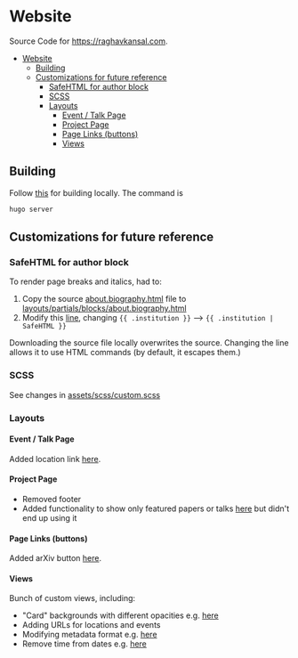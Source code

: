# Website

Source Code for https://raghavkansal.com.

- [Website](#website)
  - [Building](#building)
  - [Customizations for future reference](#customizations-for-future-reference)
    - [SafeHTML for author block](#safehtml-for-author-block)
    - [SCSS](#scss)
    - [Layouts](#layouts)
      - [Event / Talk Page](#event--talk-page)
      - [Project Page](#project-page)
      - [Page Links (buttons)](#page-links-buttons)
      - [Views](#views)


## Building

Follow [this](https://bootstrap.hugoblox.com/getting-started/install-hugo-extended/) for building locally. The command is

```bash
hugo server
```


## Customizations for future reference

### SafeHTML for author block

To render page breaks and italics, had to:

1. Copy the source [about.biography.html](https://github.com/wowchemy/wowchemy-hugo-themes/blob/98c928a7671543a44cc86dcdc5308ea3f23dd79a/modules/wowchemy/layouts/partials/blocks/about.biography.html#L124) file to [layouts/partials/blocks/about.biography.html](layouts/partials/blocks/about.biography.html)
2. Modify this [line](https://github.com/wowchemy/wowchemy-hugo-themes/blob/98c928a7671543a44cc86dcdc5308ea3f23dd79a/modules/wowchemy/layouts/partials/blocks/about.biography.html#L124), changing `{{ .institution }}` --> `{{ .institution | SafeHTML }}`

Downloading the source file locally overwrites the source. Changing the line allows it to use HTML commands (by default, it escapes them.)


### SCSS

See changes in [assets/scss/custom.scss](assets/scss/custom.scss)


### Layouts

#### Event / Talk Page

Added location link [here](https://github.com/rkansal47/website/blob/b91fb48fbbfb65b73894ab4e392bf00ed3c352f3/layouts/event/single.html#L54).

#### Project Page

 - Removed footer
 - Added functionality to show only featured papers or talks [here](https://github.com/rkansal47/website/blob/b91fb48fbbfb65b73894ab4e392bf00ed3c352f3/layouts/project/single.html#L29-L31) but didn't end up using it

#### Page Links (buttons)

Added arXiv button [here](https://github.com/rkansal47/website/blob/b91fb48fbbfb65b73894ab4e392bf00ed3c352f3/layouts/partials/page_links.html#L32-L36).

#### Views

Bunch of custom views, including:

 - "Card" backgrounds with different opacities e.g. [here](https://github.com/rkansal47/website/blob/b91fb48fbbfb65b73894ab4e392bf00ed3c352f3/layouts/partials/views/community/event_card.html#L33)
 - Adding URLs for locations and events
 - Modifying metadata format e.g. [here](https://github.com/rkansal47/website/blob/b91fb48fbbfb65b73894ab4e392bf00ed3c352f3/layouts/partials/views/community/event_card.html#L62-L73)
 - Remove time from dates e.g. [here](https://github.com/rkansal47/website/blob/b91fb48fbbfb65b73894ab4e392bf00ed3c352f3/layouts/partials/views/community/event_card.html#L60)
